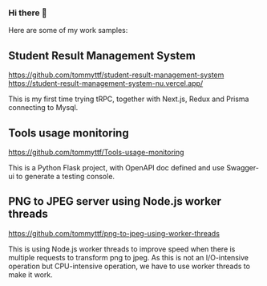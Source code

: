 ### Hi there 👋

Here are some of my work samples:  

## Student Result Management System
https://github.com/tommyttf/student-result-management-system  
https://student-result-management-system-nu.vercel.app/

This is my first time trying tRPC, together with Next.js, Redux and Prisma connecting to Mysql.

## Tools usage monitoring
https://github.com/tommyttf/Tools-usage-monitoring

This is a Python Flask project, with OpenAPI doc defined and use Swagger-ui to generate a testing console.

## PNG to JPEG server using Node.js worker threads
https://github.com/tommyttf/png-to-jpeg-using-worker-threads

This is using Node.js worker threads to improve speed when there is multiple requests to transform png to jpeg.
As this is not an I/O-intensive operation but CPU-intensive operation, we have to use worker threads to make it work.

<!--
**tommyttf/tommyttf** is a ✨ _special_ ✨ repository because its `README.md` (this file) appears on your GitHub profile.

Here are some ideas to get you started:

- 🔭 I’m currently working on ...
- 🌱 I’m currently learning ...
- 👯 I’m looking to collaborate on ...
- 🤔 I’m looking for help with ...
- 💬 Ask me about ...
- 📫 How to reach me: ...
- 😄 Pronouns: ...
- ⚡ Fun fact: ...
-->
